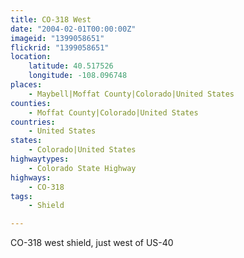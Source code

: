 ```yaml
---
title: CO-318 West
date: "2004-02-01T00:00:00Z"
imageid: "1399058651"
flickrid: "1399058651"
location:
    latitude: 40.517526
    longitude: -108.096748
places:
    - Maybell|Moffat County|Colorado|United States
counties:
    - Moffat County|Colorado|United States
countries:
    - United States
states:
    - Colorado|United States
highwaytypes:
    - Colorado State Highway
highways:
    - CO-318
tags:
    - Shield

---
```

CO-318 west shield, just west of US-40
